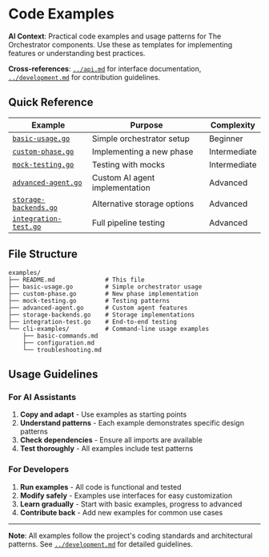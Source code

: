 # Code Examples

**AI Context**: Practical code examples and usage patterns for The Orchestrator components. Use these as templates for implementing features or understanding best practices.

**Cross-references**: [`../api.md`](../api.md) for interface documentation, [`../development.md`](../development.md) for contribution guidelines.

## Quick Reference

| Example | Purpose | Complexity |
|---------|---------|------------|
| [`basic-usage.go`](basic-usage.go) | Simple orchestrator setup | Beginner |
| [`custom-phase.go`](custom-phase.go) | Implementing a new phase | Intermediate |
| [`mock-testing.go`](mock-testing.go) | Testing with mocks | Intermediate |
| [`advanced-agent.go`](advanced-agent.go) | Custom AI agent implementation | Advanced |
| [`storage-backends.go`](storage-backends.go) | Alternative storage options | Advanced |
| [`integration-test.go`](integration-test.go) | Full pipeline testing | Advanced |

## File Structure

```
examples/
├── README.md              # This file
├── basic-usage.go         # Simple orchestrator usage
├── custom-phase.go        # New phase implementation
├── mock-testing.go        # Testing patterns
├── advanced-agent.go      # Custom agent features
├── storage-backends.go    # Storage implementations
├── integration-test.go    # End-to-end testing
└── cli-examples/          # Command-line usage examples
    ├── basic-commands.md
    ├── configuration.md
    └── troubleshooting.md
```

## Usage Guidelines

### For AI Assistants
1. **Copy and adapt** - Use examples as starting points
2. **Understand patterns** - Each example demonstrates specific design patterns
3. **Check dependencies** - Ensure all imports are available
4. **Test thoroughly** - All examples include test patterns

### For Developers
1. **Run examples** - All code is functional and tested
2. **Modify safely** - Examples use interfaces for easy customization
3. **Learn gradually** - Start with basic examples, progress to advanced
4. **Contribute back** - Add new examples for common use cases

---

**Note**: All examples follow the project's coding standards and architectural patterns. See [`../development.md`](../development.md) for detailed guidelines.